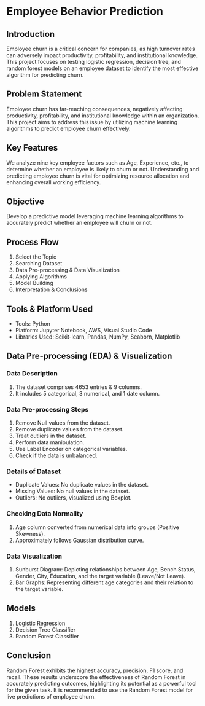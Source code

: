 # Employee Behavior Prediction

## Introduction

Employee churn is a critical concern for companies, as high turnover rates can adversely impact productivity, profitability, and institutional knowledge. This project focuses on testing logistic regression, decision tree, and random forest models on an employee dataset to identify the most effective algorithm for predicting churn.

## Problem Statement

Employee churn has far-reaching consequences, negatively affecting productivity, profitability, and institutional knowledge within an organization. This project aims to address this issue by utilizing machine learning algorithms to predict employee churn effectively.

## Key Features

We analyze nine key employee factors such as Age, Experience, etc., to determine whether an employee is likely to churn or not. Understanding and predicting employee churn is vital for optimizing resource allocation and enhancing overall working efficiency.

## Objective

Develop a predictive model leveraging machine learning algorithms to accurately predict whether an employee will churn or not.

## Process Flow

1. Select the Topic
2. Searching Dataset
3. Data Pre-processing & Data Visualization
4. Applying Algorithms
5. Model Building
6. Interpretation & Conclusions

## Tools & Platform Used

- Tools: Python
- Platform: Jupyter Notebook, AWS, Visual Studio Code
- Libraries Used: Scikit-learn, Pandas, NumPy, Seaborn, Matplotlib

## Data Pre-processing (EDA) & Visualization

### Data Description

1. The dataset comprises 4653 entries & 9 columns.
2. It includes 5 categorical, 3 numerical, and 1 date column.

### Data Pre-processing Steps

1. Remove Null values from the dataset.
2. Remove duplicate values from the dataset.
3. Treat outliers in the dataset.
4. Perform data manipulation.
5. Use Label Encoder on categorical variables.
6. Check if the data is unbalanced.

### Details of Dataset

- Duplicate Values: No duplicate values in the dataset.
- Missing Values: No null values in the dataset.
- Outliers: No outliers, visualized using Boxplot.

### Checking Data Normality

1. Age column converted from numerical data into groups (Positive Skewness).
2. Approximately follows Gaussian distribution curve.

### Data Visualization

1. Sunburst Diagram: Depicting relationships between Age, Bench Status, Gender, City, Education, and the target variable (Leave/Not Leave).
2. Bar Graphs: Representing different age categories and their relation to the target variable.

## Models

1. Logistic Regression
2. Decision Tree Classifier
3. Random Forest Classifier

## Conclusion

Random Forest exhibits the highest accuracy, precision, F1 score, and recall. These results underscore the effectiveness of Random Forest in accurately predicting outcomes, highlighting its potential as a powerful tool for the given task. It is recommended to use the Random Forest model for live predictions of employee churn.
